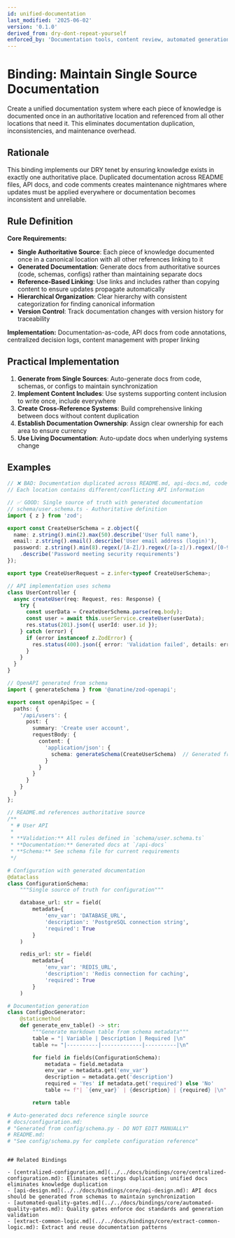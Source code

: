 ```yaml
---
id: unified-documentation
last_modified: '2025-06-02'
version: '0.1.0'
derived_from: dry-dont-repeat-yourself
enforced_by: 'Documentation tools, content review, automated generation'
---
```

# Binding: Maintain Single Source Documentation

Create a unified documentation system where each piece of knowledge is documented once in an authoritative location and referenced from all other locations that need it. This eliminates documentation duplication, inconsistencies, and maintenance overhead.

## Rationale

This binding implements our DRY tenet by ensuring knowledge exists in exactly one authoritative place. Duplicated documentation across README files, API docs, and code comments creates maintenance nightmares where updates must be applied everywhere or documentation becomes inconsistent and unreliable.

## Rule Definition

**Core Requirements:**

- **Single Authoritative Source**: Each piece of knowledge documented once in a canonical location with all other references linking to it
- **Generated Documentation**: Generate docs from authoritative sources (code, schemas, configs) rather than maintaining separate docs
- **Reference-Based Linking**: Use links and includes rather than copying content to ensure updates propagate automatically
- **Hierarchical Organization**: Clear hierarchy with consistent categorization for finding canonical information
- **Version Control**: Track documentation changes with version history for traceability

**Implementation:** Documentation-as-code, API docs from code annotations, centralized decision logs, content management with proper linking

## Practical Implementation

1. **Generate from Single Sources**: Auto-generate docs from code, schemas, or configs to maintain synchronization
2. **Implement Content Includes**: Use systems supporting content inclusion to write once, include everywhere
3. **Create Cross-Reference Systems**: Build comprehensive linking between docs without content duplication
4. **Establish Documentation Ownership**: Assign clear ownership for each area to ensure currency
5. **Use Living Documentation**: Auto-update docs when underlying systems change

## Examples

```typescript
// ❌ BAD: Documentation duplicated across README.md, api-docs.md, code comments
// Each location contains different/conflicting API information

// ✅ GOOD: Single source of truth with generated documentation
// schema/user.schema.ts - Authoritative definition
import { z } from 'zod';

export const CreateUserSchema = z.object({
  name: z.string().min(2).max(50).describe('User full name'),
  email: z.string().email().describe('User email address (login)'),
  password: z.string().min(8).regex(/[A-Z]/).regex(/[a-z]/).regex(/[0-9]/)
    .describe('Password meeting security requirements')
});

export type CreateUserRequest = z.infer<typeof CreateUserSchema>;

// API implementation uses schema
class UserController {
  async createUser(req: Request, res: Response) {
    try {
      const userData = CreateUserSchema.parse(req.body);
      const user = await this.userService.createUser(userData);
      res.status(201).json({ userId: user.id });
    } catch (error) {
      if (error instanceof z.ZodError) {
        res.status(400).json({ error: 'Validation failed', details: error.errors });
      }
    }
  }
}

// OpenAPI generated from schema
import { generateSchema } from '@anatine/zod-openapi';

export const openApiSpec = {
  paths: {
    '/api/users': {
      post: {
        summary: 'Create user account',
        requestBody: {
          content: {
            'application/json': {
              schema: generateSchema(CreateUserSchema)  // Generated from single source
            }
          }
        }
      }
    }
  }
};

// README.md references authoritative source
/**
 * # User API
 *
 * **Validation:** All rules defined in `schema/user.schema.ts`
 * **Documentation:** Generated docs at `/api-docs`
 * **Schema:** See schema file for current requirements
 */
```

```python
# Configuration with generated documentation
@dataclass
class ConfigurationSchema:
    """Single source of truth for configuration"""

    database_url: str = field(
        metadata={
            'env_var': 'DATABASE_URL',
            'description': 'PostgreSQL connection string',
            'required': True
        }
    )

    redis_url: str = field(
        metadata={
            'env_var': 'REDIS_URL',
            'description': 'Redis connection for caching',
            'required': True
        }
    )

# Documentation generation
class ConfigDocGenerator:
    @staticmethod
    def generate_env_table() -> str:
        """Generate markdown table from schema metadata"""
        table = "| Variable | Description | Required |\n"
        table += "|----------|-------------|----------|\n"

        for field in fields(ConfigurationSchema):
            metadata = field.metadata
            env_var = metadata.get('env_var')
            description = metadata.get('description')
            required = 'Yes' if metadata.get('required') else 'No'
            table += f"| `{env_var}` | {description} | {required} |\n"

        return table

# Auto-generated docs reference single source
# docs/configuration.md:
# "Generated from config/schema.py - DO NOT EDIT MANUALLY"
# README.md:
# "See config/schema.py for complete configuration reference"
```
```

## Related Bindings

- [centralized-configuration.md](../../docs/bindings/core/centralized-configuration.md): Eliminates settings duplication; unified docs eliminates knowledge duplication
- [api-design.md](../../docs/bindings/core/api-design.md): API docs should be generated from schemas to maintain synchronization
- [automated-quality-gates.md](../../docs/bindings/core/automated-quality-gates.md): Quality gates enforce doc standards and generation validation
- [extract-common-logic.md](../../docs/bindings/core/extract-common-logic.md): Extract and reuse documentation patterns
